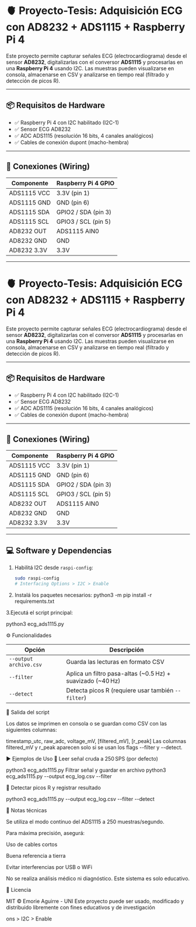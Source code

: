 # 🫀 Proyecto-Tesis: Adquisición ECG con AD8232 + ADS1115 + Raspberry Pi 4

Este proyecto permite capturar señales ECG (electrocardiograma) desde el sensor **AD8232**, digitalizarlas con el conversor **ADS1115** y procesarlas en una **Raspberry Pi 4** usando I2C. Las muestras pueden visualizarse en consola, almacenarse en CSV y analizarse en tiempo real (filtrado y detección de picos R).

---

## 📦 Requisitos de Hardware

- ✅ Raspberry Pi 4 con I2C habilitado (I2C-1)
- ✅ Sensor ECG AD8232
- ✅ ADC ADS1115 (resolución 16 bits, 4 canales analógicos)
- ✅ Cables de conexión dupont (macho-hembra)

---

## 🧪 Conexiones (Wiring)

| Componente       | Raspberry Pi 4 GPIO |
|------------------|---------------------|
| ADS1115 VCC      | 3.3V (pin 1)        |
| ADS1115 GND      | GND (pin 6)         |
| ADS1115 SDA      | GPIO2 / SDA (pin 3) |
| ADS1115 SCL      | GPIO3 / SCL (pin 5) |
| AD8232 OUT       | ADS1115 AIN0        |
| AD8232 GND       | GND                 |
| AD8232 3.3V      | 3.3V                |

---

# 🫀 Proyecto-Tesis: Adquisición ECG con AD8232 + ADS1115 + Raspberry Pi 4

Este proyecto permite capturar señales ECG (electrocardiograma) desde el sensor **AD8232**, digitalizarlas con el conversor **ADS1115** y procesarlas en una **Raspberry Pi 4** usando I2C. Las muestras pueden visualizarse en consola, almacenarse en CSV y analizarse en tiempo real (filtrado y detección de picos R).

---

## 📦 Requisitos de Hardware

- ✅ Raspberry Pi 4 con I2C habilitado (I2C-1)
- ✅ Sensor ECG AD8232
- ✅ ADC ADS1115 (resolución 16 bits, 4 canales analógicos)
- ✅ Cables de conexión dupont (macho-hembra)

---

## 🧪 Conexiones (Wiring)

| Componente       | Raspberry Pi 4 GPIO |
|------------------|---------------------|
| ADS1115 VCC      | 3.3V (pin 1)        |
| ADS1115 GND      | GND (pin 6)         |
| ADS1115 SDA      | GPIO2 / SDA (pin 3) |
| ADS1115 SCL      | GPIO3 / SCL (pin 5) |
| AD8232 OUT       | ADS1115 AIN0        |
| AD8232 GND       | GND                 |
| AD8232 3.3V      | 3.3V                |

---

## 💻 Software y Dependencias

1. Habilitá I2C desde `raspi-config`:
   ```bash
   sudo raspi-config
   # Interfacing Options > I2C > Enable
2. Instalá los paquetes necesarios:
python3 -m pip install -r requirements.txt

3.Ejecutá el script principal:

python3 ecg_ads1115.py


 ⚙️ Funcionalidades

 | Opción                 | Descripción                                                |
| ---------------------- | ---------------------------------------------------------- |
| `--output archivo.csv` | Guarda las lecturas en formato CSV                         |
| `--filter`             | Aplica un filtro pasa-altas (~0.5 Hz) + suavizado (~40 Hz) |
| `--detect`             | Detecta picos R (requiere usar también `--filter`)         |




🧪 Salida del script


Los datos se imprimen en consola o se guardan como CSV con las siguientes columnas:



timestamp_utc, raw_adc, voltage_mV, [filtered_mV], [r_peak]
Las columnas filtered_mV y r_peak aparecen solo si se usan los flags --filter y --detect.

▶️ Ejemplos de Uso
🔹 Leer señal cruda a 250 SPS (por defecto)

python3 ecg_ads1115.py
Filtrar señal y guardar en archivo
python3 ecg_ads1115.py --output ecg_log.csv --filter


 🔹 Detectar picos R y registrar resultado

 python3 ecg_ads1115.py --output ecg_log.csv --filter --detect


📌 Notas técnicas

Se utiliza el modo continuo del ADS1115 a 250 muestras/segundo.

Para máxima precisión, asegurá:

Uso de cables cortos

Buena referencia a tierra

Evitar interferencias por USB o WiFi

No se realiza análisis médico ni diagnóstico. Este sistema es solo educativo.


📄 Licencia

MIT © Emorie Aguirre - UNI 
Este proyecto puede ser usado, modificado y distribuido libremente con fines educativos y de investigación

ons > I2C > Enable
